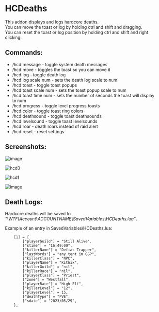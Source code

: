 # HCDeaths

This addon displays and logs hardcore deaths.   
You can move the toast or log by holding ctrl and shift and dragging.    
You can reset the toast or log position by holding ctrl and shift and right clicking.    

## Commands:
- /hcd message - toggle system death messages
- /hcd move - toggles the toast so you can move it
- /hcd log - toggle death log		
- /hcd log scale num - sets the death log scale to num
- /hcd toast - toggle toast popups
- /hcd toast scale num - sets the toast popup scale to num
- /hcd toast time num - sets the number of seconds the toast will display to num
- /hcd progress - toggle level progress toasts
- /hcd color - toggle toast ring colors
- /hcd deathsound - toggle toast deathsounds
- /hcd levelsound - toggle toast levelsounds
- /hcd roar - death roars instead of raid alert
- /hcd reset - reset settings

## Screenshots:

![image](https://github.com/GryllsAddons/HCDeaths/assets/107083057/ca495c25-c977-40c7-9657-a3634a900dcb)

![hcd3](https://github.com/GryllsAddons/HCDeaths/assets/107083057/cc52cf51-d0e6-4d52-a510-a884f1103827)

![hcd1](https://github.com/GryllsAddons/HCDeaths/assets/107083057/58b967c1-df33-4620-a2b4-2ae163768802)

![image](https://github.com/GryllsAddons/HCDeaths/assets/107083057/323bf4a1-5880-453a-b3e3-55c2fd7bf97e)

## Death Logs:

Hardcore deaths will be saved to *"\WTF\Account\ACCOUNTNAME\SavedVariables\HCDeaths.lua"*.

Example of an entry in SavedVariables\HCDeaths.lua:

```
	[1] = {
		["playerGuild"] = "Still Alive",
		["stime"] = "16:49:00",
		["killerName"] = "Defias Trapper",
		["lastWords"] = "any tent in GS?",
		["killerClass"] = "NPC",
		["playerName"] = "Kithix",
		["killerGuild"] = "nil",
		["killerRace"] = "nil",
		["playerClass"] = "Priest",
		["zone"] = "Westfall",
		["playerRace"] = "High Elf",
		["killerLevel"] = "12",
		["playerLevel"] = 15,
		["deathType"] = "PVE",
		["sdate"] = "2023/05/29",
	},
```
